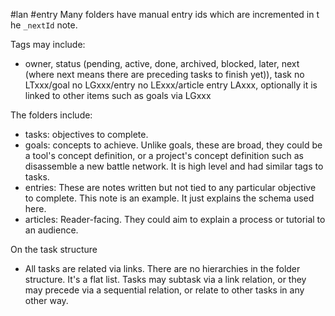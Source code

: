 #lan #entry 
Many folders have manual entry ids which are incremented in t he `_nextId` note.

Tags may include:
* owner, status (pending, active, done, archived, blocked, later, next (where next means there are preceding tasks to finish yet)), task no LTxxx/goal no LGxxx/entry no LExxx/article entry LAxxx, optionally it is linked to other items such as goals via LGxxx

The folders include:
- tasks: objectives to complete.
- goals: concepts to achieve. Unlike goals, these are broad, they could be a tool's concept definition, or a project's concept definition such as disassemble a new battle network. It is high level and had similar tags to tasks.
- entries: These are notes written but not tied to any particular objective to complete. This note is an example. It just explains the schema used here.
- articles: Reader-facing. They could aim to explain a process or tutorial to an audience. 


On the task structure
- All tasks are related via links. There are no hierarchies in the folder structure. It's a flat list. Tasks may subtask via a link relation, or they may precede via a sequential relation, or relate to other tasks in any other way.

